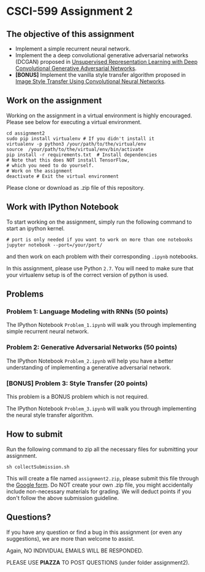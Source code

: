 # CSCI-599 Assignment 2

## The objective of this assignment
* Implement a simple recurrent neural network.
* Implement the a deep convolutional generative adversarial networks (DCGAN) proposed in [Unsupervised Representation Learning with Deep Convolutional Generative Adversarial Networks](https://arxiv.org/abs/1511.06434).
* **\[BONUS\]** Implement the vanilla style transfer algorithm proposed in [Image Style Transfer Using Convolutional Neural Networks](https://www.cv-foundation.org/openaccess/content_cvpr_2016/html/Gatys_Image_Style_Transfer_CVPR_2016_paper.html).

## Work on the assignment
Working on the assignment in a virtual environment is highly encouraged.
Please see below for executing a virtual environment.
```shell
cd assignment2
sudo pip install virtualenv # If you didn't install it
virtualenv -p python3 /your/path/to/the/virtual/env
source  /your/path/to/the/virtual/env/bin/activate
pip install -r requirements.txt  # Install dependencies
# Note that this does NOT install TensorFlow,
# which you need to do yourself.
# Work on the assignment
deactivate # Exit the virtual environment
```

Please clone or download as .zip file of this repository.

## Work with IPython Notebook
To start working on the assignment, simply run the following command to start an ipython kernel.
```shell
# port is only needed if you want to work on more than one notebooks
jupyter notebook --port=/your/port/
```
and then work on each problem with their corresponding ```.ipynb``` notebooks.

In this assignment, please use Python `2.7`. You will need to make sure that your virtualenv setup is of the correct version of python is used. 

## Problems

### Problem 1: Language Modeling with RNNs (50 points)

The IPython Notebook `Problem_1.ipynb` will walk you through implementing simple recurrent neural network.

### Problem 2: Generative Adversarial Networks (50 points)

The IPython Notebook `Problem_2.ipynb` will help you have a better understanding of implementing a generative adversarial network.

### [BONUS] Problem 3: Style Transfer (20 points)

This problem is a BONUS problem which is not required.

The IPython Notebook `Problem_3.ipynb` will walk you through implementing the neural style transfer algorithm.

## How to submit

Run the following command to zip all the necessary files for submitting your assignment.

```shell
sh collectSubmission.sh
```

This will create a file named `assignment2.zip`, please submit this file through the [Google form](https://goo.gl/forms/6MMgxPWmQRuKp7I82).
Do NOT create your own .zip file, you might accidentally include non-necessary
materials for grading. We will deduct points if you don't follow the above
submission guideline.

## Questions?
If you have any question or find a bug in this assignment (or even any suggestions), we are
more than welcome to assist.

Again, NO INDIVIDUAL EMAILS WILL BE RESPONDED.

PLEASE USE **PIAZZA** TO POST QUESTIONS (under folder assignment2).

